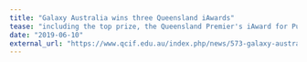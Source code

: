 ```yaml
---
title: "Galaxy Australia wins three Queensland iAwards"
tease: "including the top prize, the Queensland Premier's iAward for Public Sector Innovation."
date: "2019-06-10"
external_url: "https://www.qcif.edu.au/index.php/news/573-galaxy-australia-wins-three-queensland-iawards"
---
```


